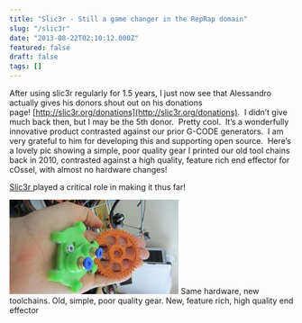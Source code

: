 ```yaml
---
title: "Slic3r - Still a game changer in the RepRap domain"
slug: "/slic3r"
date: "2013-08-22T02:10:12.000Z"
featured: false
draft: false
tags: []
---
```


After using slic3r regularly for 1.5 years, I just now see that Alessandro
actually gives his donors shout out on his donations
page! [http://slic3r.org/donations](http://slic3r.org/donations).  I didn’t give
much back then, but I may be the 5th donor.  Pretty cool.  It’s a wonderfully
innovative product contrasted against our prior G-CODE generators.  I am very
grateful to him for developing this and supporting open source.  Here’s a lovely
pic showing a simple, poor quality gear I printed our old tool chains back in
2010, contrasted against a high quality, feature rich end effector for cOssel,
with almost no hardware changes!

[Slic3r ](http://slic3r.org/ "Slic3r")played a critical role in making it thus
far!

[![Same hardware, new toolchains.  Old, simple, poor quality gear.  New, feature rich, high quality end effector](./images/IMG_1764-300x168.jpg)](http://static.cdaringe.com/archive/2013/08/IMG_1764.jpg)
Same hardware, new toolchains. Old, simple, poor quality gear. New, feature
rich, high quality end effector
